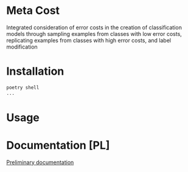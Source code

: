 # Meta Cost

Integrated consideration of error costs in the creation of classification models through sampling examples from classes with low error costs, replicating examples from classes with high error costs, and label modification

# Installation

```sh
poetry shell
...
```

# Usage

# Documentation \[PL\]

[Preliminary documentation](docs/dokumentacja_wstepna/dokumentacja_wstepna.md)






